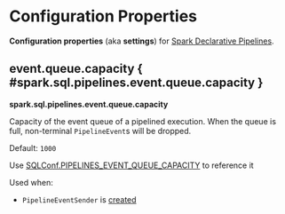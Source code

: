 # Configuration Properties

**Configuration properties** (aka **settings**) for [Spark Declarative Pipelines](index.md).

## <span id="PIPELINES_EVENT_QUEUE_CAPACITY"> event.queue.capacity { #spark.sql.pipelines.event.queue.capacity }

**spark.sql.pipelines.event.queue.capacity**

Capacity of the event queue of a pipelined execution. When the queue is full, non-terminal `PipelineEvent`s will be dropped.

Default: `1000`

Use [SQLConf.PIPELINES_EVENT_QUEUE_CAPACITY](../SQLConf.md#PIPELINES_EVENT_QUEUE_CAPACITY) to reference it

Used when:

* `PipelineEventSender` is [created](PipelineEventSender.md#queueCapacity)
